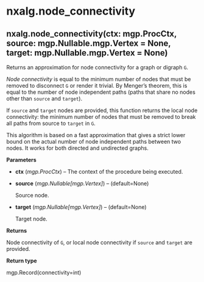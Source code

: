 # nxalg.node\_connectivity

## nxalg.node\_connectivity\(ctx: mgp.ProcCtx, source: mgp.Nullable.mgp.Vertex = None, target: mgp.Nullable.mgp.Vertex = None\)

Returns an approximation for node connectivity for a graph or digraph `G`.

_Node connectivity_ is equal to the minimum number of nodes that must be removed to disconnect `G` or render it trivial. By Menger’s theorem, this is equal to the number of node independent paths \(paths that share no nodes other than `source` and `target`\).

If `source` and `target` nodes are provided, this function returns the local node connectivity: the minimum number of nodes that must be removed to break all paths from source to `target` in `G`.

This algorithm is based on a fast approximation that gives a strict lower bound on the actual number of node independent paths between two nodes. It works for both directed and undirected graphs.

**Parameters**

* **ctx** \(_mgp.ProcCtx_\) – The context of the procedure being executed.
* **source** \(_mgp.Nullable\[mgp.Vertex\]_\) – \(default=None\)

  Source node.

* **target** \(_mgp.Nullable\[mgp.Vertex\]_\) – \(default=None\)

  Target node.

**Returns**

Node connectivity of `G`, or local node connectivity if `source` and `target` are provided.

**Return type**

mgp.Record\(connectivity=int\)

